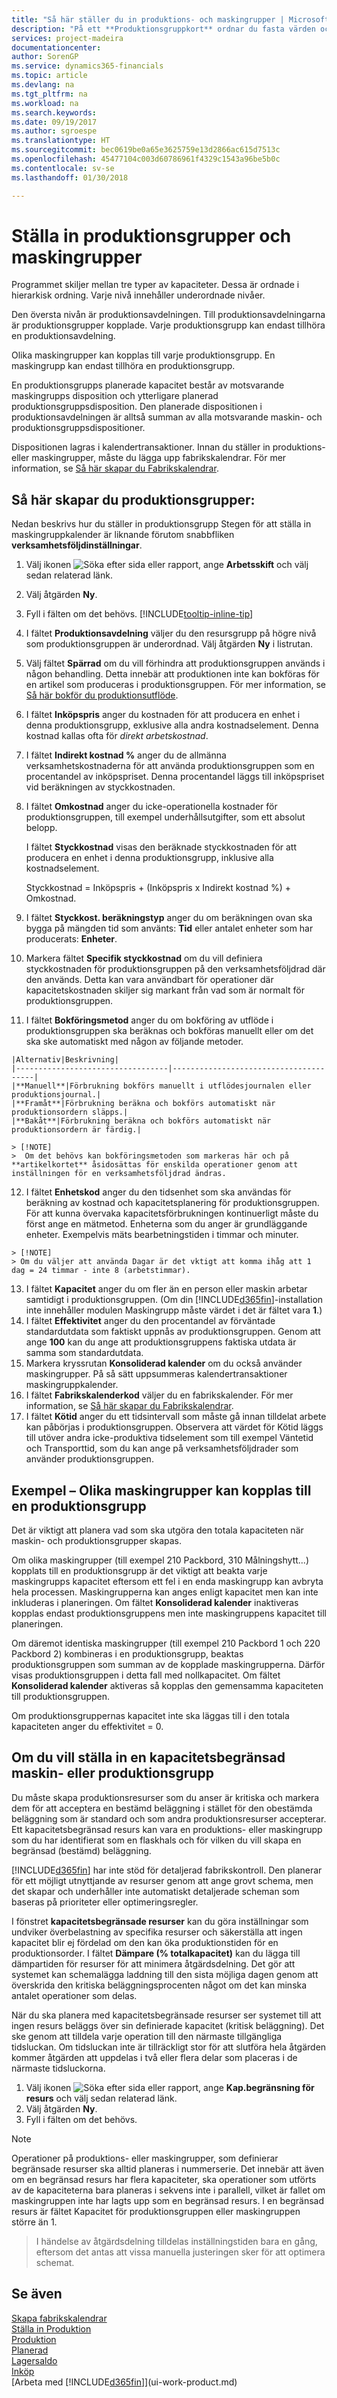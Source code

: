 ```yaml
---
title: "Så här ställer du in produktions- och maskingrupper | Microsoft Docs"
description: "På ett **Produktionsgruppkort** ordnar du fasta värden och behov för produktionsresursen. På så sätt kan du styra utdata från den produktion som utförs i produktionsgruppen."
services: project-madeira
documentationcenter: 
author: SorenGP
ms.service: dynamics365-financials
ms.topic: article
ms.devlang: na
ms.tgt_pltfrm: na
ms.workload: na
ms.search.keywords: 
ms.date: 09/19/2017
ms.author: sgroespe
ms.translationtype: HT
ms.sourcegitcommit: bec0619be0a65e3625759e13d2866ac615d7513c
ms.openlocfilehash: 45477104c003d60786961f4329c1543a96be5b0c
ms.contentlocale: sv-se
ms.lasthandoff: 01/30/2018

---
```

# <a name="set-up-work-centers-and-machine-centers"></a>Ställa in produktionsgrupper och maskingrupper
Programmet skiljer mellan tre typer av kapaciteter. Dessa är ordnade i hierarkisk ordning. Varje nivå innehåller underordnade nivåer.  

Den översta nivån är produktionsavdelningen. Till produktionsavdelningarna är produktionsgrupper kopplade. Varje produktionsgrupp kan endast tillhöra en produktionsavdelning.

Olika maskingrupper kan kopplas till varje produktionsgrupp. En maskingrupp kan endast tillhöra en produktionsgrupp.  

En produktionsgrupps planerade kapacitet består av motsvarande maskingrupps disposition och ytterligare planerad produktionsgruppsdisposition. Den planerade dispositionen i produktionsavdelningen är alltså summan av alla motsvarande maskin- och produktionsgruppsdispositioner.  

Dispositionen lagras i kalendertransaktioner. Innan du ställer in produktions- eller maskingrupper, måste du lägga upp fabrikskalendrar. För mer information, se [Så här skapar du Fabrikskalendrar](production-how-to-create-work-center-calendars.md).  

## <a name="to-set-up-a-work-center"></a>Så här skapar du produktionsgrupper:
Nedan beskrivs hur du ställer in produktionsgrupp Stegen för att ställa in maskingruppkalender är liknande förutom snabbfliken **verksamhetsföljdinställningar**.  

1.  Välj ikonen ![Söka efter sida eller rapport](media/ui-search/search_small.png "Ikonen Söka efter sida eller rapport"), ange **Arbetsskift** och välj sedan relaterad länk.  
2.  Välj åtgärden **Ny**.  
3. Fyll i fälten om det behövs. [!INCLUDE[tooltip-inline-tip](includes/tooltip-inline-tip_md.md)]
4.  I fältet **Produktionsavdelning** väljer du den resursgrupp på högre nivå som produktionsgruppen är underordnad. Välj åtgärden **Ny** i listrutan.  
5.  Välj fältet **Spärrad** om du vill förhindra att produktionsgruppen används i någon behandling. Detta innebär att produktionen inte kan bokföras för en artikel som produceras i produktionsgruppen. För mer information, se [Så här bokför du produktionsutflöde](production-how-to-post-output-quantity.md).
6.  I fältet **Inköpspris** anger du kostnaden för att producera en enhet i denna produktionsgrupp, exklusive alla andra kostnadselement. Denna kostnad kallas ofta för *direkt arbetskostnad*.  
7.  I fältet **Indirekt kostnad %** anger du de allmänna verksamhetskostnaderna för att använda produktionsgruppen som en procentandel av inköpspriset. Denna procentandel läggs till inköpspriset vid beräkningen av styckkostnaden.  
8.  I fältet **Omkostnad** anger du icke-operationella kostnader för produktionsgruppen, till exempel underhållsutgifter, som ett absolut belopp.  

    I fältet **Styckkostnad** visas den beräknade styckkostnaden för att producera en enhet i denna produktionsgrupp, inklusive alla kostnadselement.  

    Styckkostnad = Inköpspris + (Inköpspris x Indirekt kostnad %) + Omkostnad.  

9.  I fältet **Styckkost. beräkningstyp** anger du om beräkningen ovan ska bygga på mängden tid som använts: **Tid** eller antalet enheter som har producerats: **Enheter**.  
10.  Markera fältet **Specifik styckkostnad** om du vill definiera styckkostnaden för produktionsgruppen på den verksamhetsföljdrad där den används. Detta kan vara användbart för operationer där kapacitetskostnaden skiljer sig markant från vad som är normalt för produktionsgruppen.  
11.  I fältet **Bokföringsmetod** anger du om bokföring av utflöde i produktionsgruppen ska beräknas och bokföras manuellt eller om det ska ske automatiskt med någon av följande metoder.  

    |Alternativ|Beskrivning|  
    |----------------------------------|---------------------------------------|  
    |**Manuell**|Förbrukning bokförs manuellt i utflödesjournalen eller produktionsjournal.|
    |**Framåt**|Förbrukning beräkna och bokförs automatiskt när produktionsordern släpps.|  
    |**Bakåt**|Förbrukning beräkna och bokförs automatiskt när produktionsordern är färdig.|  

    > [!NOTE]  
    >  Om det behövs kan bokföringsmetoden som markeras här och på **artikelkortet** åsidosättas för enskilda operationer genom att inställningen för en verksamhetsföljdrad ändras.

12.  I fältet **Enhetskod** anger du den tidsenhet som ska användas för beräkning av kostnad och kapacitetsplanering för produktionsgruppen.
    För att kunna övervaka kapacitetsförbrukningen kontinuerligt måste du först ange en mätmetod. Enheterna som du anger är grundläggande enheter. Exempelvis mäts bearbetningstiden i timmar och minuter.

    > [!NOTE]  
    > Om du väljer att använda Dagar är det vktigt att komma ihåg att 1 dag = 24 timmar - inte 8 (arbetstimmar).

13.  I fältet **Kapacitet** anger du om fler än en person eller maskin arbetar samtidigt i produktionsgruppen. (Om din [!INCLUDE[d365fin](includes/d365fin_md.md)]-installation inte innehåller modulen Maskingrupp måste värdet i det är fältet vara **1**.)  
14.  I fältet **Effektivitet** anger du den procentandel av förväntade standardutdata som faktiskt uppnås av produktionsgruppen. Genom att ange **100** kan du ange att produktionsgruppens faktiska utdata är samma som standardutdata.  
15. Markera kryssrutan **Konsoliderad kalender** om du också använder maskingrupper. På så sätt uppsummeras kalendertransaktioner maskingruppkalender.  
16.  I fältet **Fabrikskalenderkod** väljer du en fabrikskalender. För mer information, se [Så här skapar du Fabrikskalendrar](production-how-to-create-work-center-calendars.md).  
17.  I fältet **Kötid** anger du ett tidsintervall som måste gå innan tilldelat arbete kan påbörjas i produktionsgruppen. Observera att värdet för Kötid läggs till utöver andra icke-produktiva tidselement som till exempel Väntetid och Transporttid, som du kan ange på verksamhetsföljdrader som använder produktionsgruppen.  

## <a name="example---different-machine-centers-assigned-to-a-work-center"></a>Exempel – Olika maskingrupper kan kopplas till en produktionsgrupp
Det är viktigt att planera vad som ska utgöra den totala kapaciteten när maskin- och produktionsgrupper skapas.

Om olika maskingrupper (till exempel 210 Packbord, 310 Målningshytt...) kopplats till en produktionsgrupp är det viktigt att beakta varje maskingrupps kapacitet eftersom ett fel i en enda maskingrupp kan avbryta hela processen. Maskingrupperna kan anges enligt kapacitet men kan inte inkluderas i planeringen. Om fältet **Konsoliderad kalender** inaktiveras kopplas endast produktionsgruppens men inte maskingruppens kapacitet till planeringen.

Om däremot identiska maskingrupper (till exempel 210 Packbord 1 och 220 Packbord 2) kombineras i en produktionsgrupp, beaktas produktionsgruppen som summan av de kopplade maskingrupperna. Därför visas produktionsgruppen i detta fall med nollkapacitet. Om fältet **Konsoliderad kalender** aktiveras så kopplas den gemensamma kapaciteten till produktionsgruppen.

Om produktionsgruppernas kapacitet inte ska läggas till i den totala kapaciteten anger du effektivitet = 0.

## <a name="to-set-up-a-capacity-constrained-machine-or-work-center"></a>Om du vill ställa in en kapacitetsbegränsad maskin- eller produktionsgrupp
Du måste skapa produktionsresurser som du anser är kritiska och markera dem för att acceptera en bestämd beläggning i stället för den obestämda beläggning som är standard och som andra produktionsresurser accepterar. Ett kapacitetsbegränsad resurs kan vara en produktions- eller maskingrupp som du har identifierat som en flaskhals och för vilken du vill skapa en begränsad (bestämd) beläggning.

[!INCLUDE[d365fin](includes/d365fin_md.md)]  har inte stöd för detaljerad fabrikskontroll. Den planerar för ett möjligt utnyttjande av resurser genom att ange grovt schema, men det skapar och underhåller inte automatiskt detaljerade scheman som baseras på prioriteter eller optimeringsregler.

I fönstret **kapacitetsbegränsade resurser** kan du göra inställningar som undviker överbelastning av specifika resurser och säkerställa att ingen kapacitet blir ej fördelad om den kan öka produktionstiden för en produktionsorder. I fältet **Dämpare (% totalkapacitet)** kan du lägga till dämpartiden för resurser för att minimera åtgärdsdelning. Det gör att systemet kan schemalägga laddning till den sista möjliga dagen genom att överskrida den kritiska beläggningsprocenten något om det kan minska antalet operationer som delas.

När du ska planera med kapacitetsbegränsade resurser ser systemet till att ingen resurs beläggs över sin definierade kapacitet (kritisk beläggning). Det ske genom att tilldela varje operation till den närmaste tillgängliga tidsluckan. Om tidsluckan inte är tillräckligt stor för att slutföra hela åtgärden kommer åtgärden att uppdelas i två eller flera delar som placeras i de närmaste tidsluckorna.

1. Välj ikonen ![Söka efter sida eller rapport](media/ui-search/search_small.png "Ikonen Söka efter sida eller rapport"), ange **Kap.begränsning för resurs** och välj sedan relaterad länk.
2. Välj åtgärden **Ny**.
3. Fyll i fälten om det behövs.

> [!NOTE]
> Operationer på produktions- eller maskingrupper, som definierar begränsade resurser ska alltid planeras i nummerserie. Det innebär att även om en begränsad resurs har flera kapaciteter, ska operationer som utförts av de kapaciteterna bara planeras i sekvens inte i parallell, vilket är fallet om maskingruppen inte har lagts upp som en begränsad resurs. I en begränsad resurs är fältet Kapacitet för produktionsgruppen eller maskingruppen större än 1.

> I händelse av åtgärdsdelning tilldelas inställningstiden bara en gång, eftersom det antas att vissa manuella justeringen sker för att optimera schemat.

## <a name="see-also"></a>Se även  
[Skapa fabrikskalendrar](production-how-to-create-work-center-calendars.md)  
[Ställa in Produktion](production-configure-production-processes.md)  
[Produktion](production-manage-manufacturing.md)    
[Planerad](production-planning.md)   
[Lagersaldo](inventory-manage-inventory.md)  
[Inköp](purchasing-manage-purchasing.md)  
[Arbeta med [!INCLUDE[d365fin](includes/d365fin_md.md)]](ui-work-product.md)

